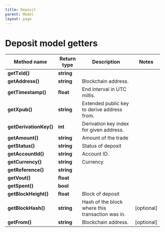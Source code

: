 ```yaml
---
title: Deposit
parent: Model
layout: page
---
```


# Deposit model getters

Method name | Return type | Description | Notes
------------ | ------------- | ------------- | -------------
**getTxId()** | **string** |  |
**getAddress()** | **string** | Blockchain address. |
**getTimestamp()** | **float** | End interval in UTC millis. |
**getXpub()** | **string** | Extended public key to derive address from. |
**getDerivationKey()** | **int** | Derivation key index for given address. |
**getAmount()** | **string** | Amount of the trade |
**getStatus()** | **string** | Status of deposit |
**getAccountId()** | **string** | Account ID. |
**getCurrency()** | **string** | Currency |
**getReference()** | **string** |  |
**getVout()** | **float** |  |
**getSpent()** | **bool** |  |
**getBlockHeight()** | **float** | Block of deposit |
**getBlockHash()** | **string** | Hash of the block where this transaction was in. | [optional]
**getFrom()** | **string** | Blockchain address. | [optional]


